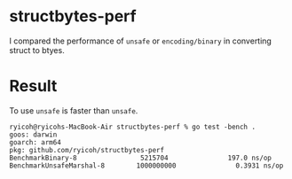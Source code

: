 # structbytes-perf

I compared the performance of `unsafe` or `encoding/binary` in converting struct to btyes.

# Result

To use `unsafe` is faster than `unsafe`.

```
ryicoh@ryicohs-MacBook-Air structbytes-perf % go test -bench .
goos: darwin
goarch: arm64
pkg: github.com/ryicoh/structbytes-perf
BenchmarkBinary-8                5215704               197.0 ns/op
BenchmarkUnsafeMarshal-8        1000000000               0.3931 ns/op
```
